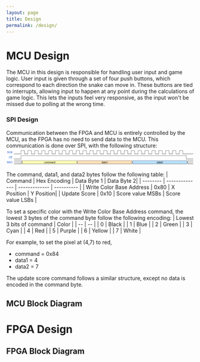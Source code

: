 ```yaml
---
layout: page
title: Design
permalink: /design/
---
```


# MCU Design
The MCU in this design is responsible for handling user input and game logic. User input is given through a set of four push buttons, which correspond to each direction the snake can move in. These buttons are tied to interrupts, allowing input to happen at any point during the calculations of game logic. This lets the inputs feel very responsive, as the input won't be missed due to polling at the wrong time. 

### SPI Design
Communication between the FPGA and MCU is entirely controlled by the MCU, as the FPGA has no need to send data to the MCU. This communication is done over SPI, with the following structure:
![SPI Timing Diagram](./assets/img/spi_timing.png)

The command, data1, and data2 bytes follow the following table:
| Command | Hex Encoding | Data Byte 1 | Data Byte 2|
| -------- | -------------- | ------------- | ---------- |
| Write Color Base Address | 0x80 | X Position | Y Position|
| Update Score | 0x10 | Score value MSBs | Score value LSBs |

To set a specific color with the Write Color Base Address command, the lowest 3 bytes of the command byte follow the following encoding:
| Lowest 3 bits of command | Color |
| -- | -- |
| 0 | Black |
| 1 | Blue | 
| 2 | Green | 
| 3 | Cyan |
| 4 | Red |
| 5 | Purple | 
| 6 | Yellow | 
| 7 | White | 

For example, to set the pixel at (4,7) to red,
- command = 0x84
- data1 = 4
- data2 = 7

The update score command follows a similar structure, except no data is encoded in the command byte.




## MCU Block Diagram

# FPGA Design

## FPGA Block Diagram
